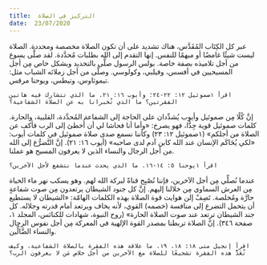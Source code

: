 ```yaml
---
title:  التركيز في الصلاة
date:  23/07/2020
---
```


عبر كل الكِتَاب المُقَدَّس، هناك تشديد على أن تكون الصلاة مخصصة ومحددة. الصلاة ليست شيئًا غامضًا أو مبهمًا للنفس. إنها التقدم إلى الله بطلبات مُحدَّدة. لقد صلَّى يسوع من أجل تلاميذه بصفة خاصة. بولس الرسول صلَّى بالتحديد وبشكل خاص مِن أجل المسيحيين في أفسس، وفيلبي، وكولوسي. وصلَّى من أجل زملائه الشباب مثل: تيموثاوس، وتيطس، ويوحنا مرقس.

`اقرأ ١صموئيل ١٢: ٢٢-٢٤؛ وأيوب ١٦: ٢١. ما الذي تتشارك فيه هاتين الفقرتين؟ ما الذي تُخبرانا به عن الصلاة الشفاعية؟`

إنَّ كُلًا مِن صموئيل وأيوب يُشدِّدان على الحاجة إلى الشفاعة المُحدَّدة، القلبية، والحارة. كلمات صموئيل قوية جِدًّا، فهو يصرخ: «وأما أنا فحاشا لي أن أُخطئ إلى الرب فأكف عن الصلاة من أجلكم» (١صموئيل ١٢: ٢٣) وكأننا نسمع صدى صلاة صموئيل في كلمات أيوب: «لكي يُحَاكَم الإنسان عند الله كابن آدم لدى صاحبه» (أيوب ١٦: ٢١). إنَّ التَّضرُّع إلى الله من أجل الرجال والنساء الذين لا يعرفون المسيح هو عملنا.

`اقرأ ١يوحنا ٥: ١٤-١٦. ما الذي يحدث عندما نتشفع لأجل الآخرين؟`

عندما نُصلِّي مِن أجل الآخرين، فإننا نُصْبِح قناةً لبركة الله لهم. وهو يسكب نهر ماء الحياة مِن العرش السماوي مِن خلالنا إليهم. إنَّ كل جنود الشيطان يرتعدون مِن صوت شفاعةٍ حارَّة ومُخلصة. تَصِفْ إلن هوايت قوة الصلاة بهذه الكلمات الهامّة: «الشيطان لا يستطيع أن يتحمل التضرع إلى منافسة (خصمه) القوي، لأنه يخاف ويرتعد أمام قدرته وجلاله. كل جند الشيطان ترتعد عند صوت الصلاة الحارة» (روح النبوة، شهادات للكنائس، المجلد ١، صفحة ٣٤٦). إنَّ الصلاة تربطنا بمصدر القوة الإلهية في المعركة مِن أجل نفوس الرجال والنساء الضَّالِّين.

`اقرأ إنجيل متى ١٨: ١٨، ١٩. ما علاقة هذه الفقرة بالصلاة الشفاعية، وكيف تُعَدُّ هذه الفقرة تشجيعًا للصلاة مع الآخرين من أجل خلاص مَن لا يعرفون الرب؟`
